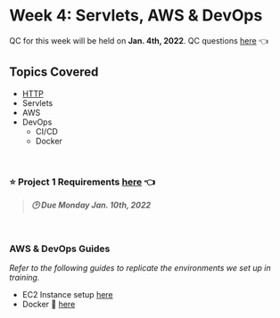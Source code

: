 # Week 4: Servlets, AWS & DevOps
QC for this week will be held on **Jan. 4th, 2022**. QC questions [here](https://github.com/211129-Enterprise/demos/blob/main/4-servlets-devops/qc-questions.md) 👈

## Topics Covered
- [HTTP](https://github.com/211129-Enterprise/demos/blob/main/4-servlets-devops/notes/http.md)
- Servlets
- AWS
- DevOps
  - CI/CD
  - Docker

<br>

### :star: Project 1 Requirements [here](https://github.com/211129-Enterprise/demos/tree/main/4-servlets-devops/project-1) 👈
>***:clock2: Due Monday Jan. 10th, 2022***

<br>

### AWS & DevOps Guides
*Refer to the following guides to replicate the environments we set up in training.* 

- EC2 Instance setup [here](https://github.com/211129-Enterprise/demos/blob/main/4-servlets-devops/notes/ec2-setup-guide.sh)
- Docker 🐳 [here](https://github.com/211129-Enterprise/demos/blob/main/4-servlets-devops/notes/docker.md)

<br>

